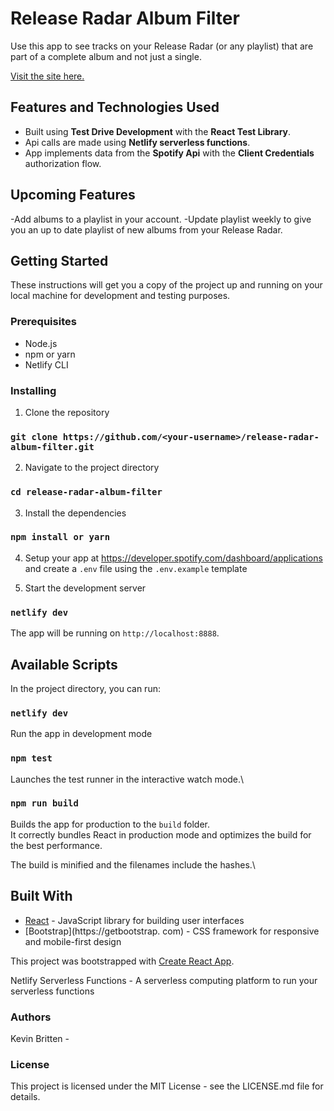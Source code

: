 # Release Radar Album Filter

Use this app to see tracks on your Release Radar (or any playlist) that are part of a complete album and not just a single.

[Visit the site here.](https://famous-bunny-a4183b.netlify.app/)

## Features and Technologies Used

- Built using **Test Drive Development** with the **React Test Library**.
- Api calls are made using **Netlify serverless functions**.
- App implements data from the **Spotify Api** with the **Client Credentials** authorization flow.

## Upcoming Features

-Add albums to a playlist in your account.
-Update playlist weekly to give you an up to date playlist of new albums from your Release Radar.

## Getting Started

These instructions will get you a copy of the project up and running on your local machine for development and testing purposes.

### Prerequisites

- Node.js
- npm or yarn
- Netlify CLI

### Installing

1. Clone the repository

### `git clone https://github.com/<your-username>/release-radar-album-filter.git`

2. Navigate to the project directory

### `cd release-radar-album-filter`

3. Install the dependencies

### `npm install or yarn`

4. Setup your app at https://developer.spotify.com/dashboard/applications and create a `.env` file using the `.env.example` template

5. Start the development server

### `netlify dev`

The app will be running on `http://localhost:8888`.

## Available Scripts

In the project directory, you can run:

### `netlify dev`

Run the app in development mode

### `npm test`

Launches the test runner in the interactive watch mode.\

### `npm run build`

Builds the app for production to the `build` folder.\
It correctly bundles React in production mode and optimizes the build for the best performance.

The build is minified and the filenames include the hashes.\

## Built With

- [React](https://reactjs.org) - JavaScript library for building user interfaces
- [Bootstrap](https://getbootstrap.
  com) - CSS framework for responsive and mobile-first design

This project was bootstrapped with [Create React App](https://github.com/facebook/create-react-app).

Netlify Serverless Functions - A serverless computing platform to run your serverless functions

### Authors

Kevin Britten - <KevinBritten>

### License

This project is licensed under the MIT License - see the LICENSE.md file for details.
